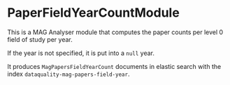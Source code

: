 # PaperFieldYearCountModule

This is a MAG Analyser module that computes the paper counts per level 0 field of study per year.

If the year is not specified, it is put into a ```null``` year.

It produces ```MagPapersFieldYearCount``` documents in elastic search with the index
```dataquality-mag-papers-field-year```.